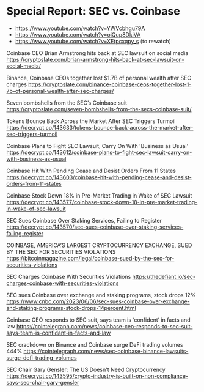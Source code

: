 # Special Report: SEC vs. Coinbase

- https://www.youtube.com/watch?v=YWVcbhgu79A
- https://www.youtube.com/watch?v=oiQup8DkiVA
- https://www.youtube.com/watch?v=XEtpcxqpy_s (to rewatch)

Coinbase CEO Brian Armstrong hits back at SEC lawsuit on social media
https://cryptoslate.com/brian-armstrong-hits-back-at-sec-lawsuit-on-social-media/

Binance, Coinbase CEOs together lost $1.7B of personal wealth after SEC charges
https://cryptoslate.com/binance-coinbase-ceos-together-lost-1-7b-of-personal-wealth-after-sec-charges/

Seven bombshells from the SEC’s Coinbase suit
https://cryptoslate.com/seven-bombshells-from-the-secs-coinbase-suit/

Tokens Bounce Back Across the Market After SEC Triggers Turmoil
https://decrypt.co/143633/tokens-bounce-back-across-the-market-after-sec-triggers-turmoil

Coinbase Plans to Fight SEC Lawsuit, Carry On With 'Business as Usual'
https://decrypt.co/143612/coinbase-plans-to-fight-sec-lawsuit-carry-on-with-business-as-usual

Coinbase Hit With Pending Cease and Desist Orders From 11 States
https://decrypt.co/143603/coinbase-hit-with-pending-cease-and-desist-orders-from-11-states

Coinbase Stock Down 18% in Pre-Market Trading in Wake of SEC Lawsuit
https://decrypt.co/143577/coinbase-stock-down-18-in-pre-market-trading-in-wake-of-sec-lawsuit

SEC Sues Coinbase Over Staking Services, Failing to Register
https://decrypt.co/143570/sec-sues-coinbase-over-staking-services-failing-register

COINBASE, AMERICA’S LARGEST CRYPTOCURRENCY EXCHANGE, SUED BY THE SEC FOR SECURITIES VIOLATIONS
https://bitcoinmagazine.com/legal/coinbase-sued-by-the-sec-for-securities-violations

SEC Charges Coinbase With Securities Violations
https://thedefiant.io/sec-charges-coinbase-with-securities-violations

SEC sues Coinbase over exchange and staking programs, stock drops 12%
https://www.cnbc.com/2023/06/06/sec-sues-coinbase-over-exchange-and-staking-programs-stock-drops-14percent.html

Coinbase CEO responds to SEC suit, says team is ‘confident’ in facts and law
https://cointelegraph.com/news/coinbase-ceo-responds-to-sec-suit-says-team-is-confidant-in-facts-and-law

SEC crackdown on Binance and Coinbase surge DeFi trading volumes 444%
https://cointelegraph.com/news/sec-coinbase-binance-lawsuits-surge-defi-trading-volumes

SEC Chair Gary Gensler: The US Doesn't Need Cryptocurrency
https://decrypt.co/143595/crypto-industry-is-built-on-non-compliance-says-sec-chair-gary-gensler
